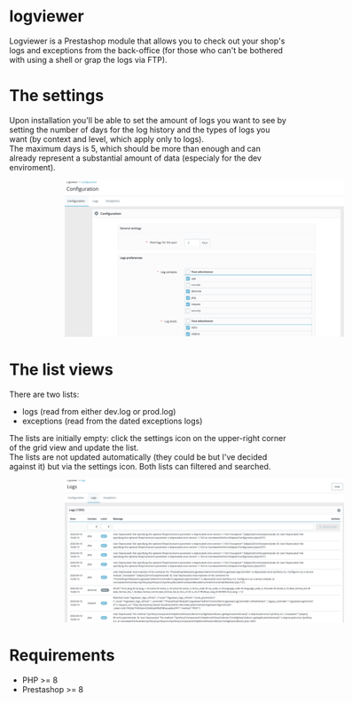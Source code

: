 # logviewer
Logviewer is a Prestashop module that allows you to check out your shop's logs and exceptions from the back-office (for those who can't be bothered with using a shell or grap the logs via FTP).   
# The settings
Upon installation you'll be able to set the amount of logs you want to see by setting the number of days for the log history and the types of logs you want (by context and level, which apply only to logs).   
The maximum days is 5, which should be more than enough and can already represent a substantial amount of data (especialy for the dev enviroment).
  
  <img src="public/assets/img/configuration.png"
     alt="Logviewer configuration"
     style="margin-left: 100px; width: 600px" />

  
# The list views
There are two lists:
- logs (read from either dev.log or prod.log)
- exceptions (read from the dated exceptions logs)   

The lists are initially empty: click the settings icon on the upper-right corner of the grid view and update the list.   
The lists are not updated automatically (they could be but I've decided against it) but via the settings icon.
Both lists can filtered and searched.
  
  <img src="public/assets/img/logs.png"
     alt="Logviewer logs list"
     style="margin-left: 100px; width: 600px" />

  

# Requirements
- PHP >= 8
- Prestashop >= 8
